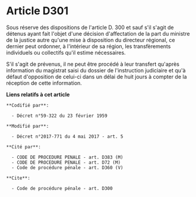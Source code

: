 # Article D301

Sous réserve des dispositions de l'article D. 300 et sauf s'il s'agit de détenus ayant fait l'objet d'une décision
d'affectation de la part du ministre de la justice autre qu'une mise à disposition du directeur régional, ce dernier peut
ordonner, à l'intérieur de sa région, les transfèrements individuels ou collectifs qu'il estime nécessaires. 

S'il s'agit de prévenus, il ne peut être procédé à leur transfert              qu'après information du magistrat saisi du
dossier de l'instruction judiciaire et qu'à défaut d'opposition de celui-ci dans un délai de huit jours à compter de la
réception de cette information.

**Liens relatifs à cet article**

	**Codifié par**:

	  - Décret n°59-322 du 23 février 1959

	**Modifié par**:

	  - Décret n°2017-771 du 4 mai 2017 - art. 5

	**Cité par**:

	  - CODE DE PROCEDURE PENALE - art. D383 (M)
	  - CODE DE PROCEDURE PENALE - art. D72 (M)
	  - Code de procédure pénale - art. D360 (V)

	**Cite**:

	  - Code de procédure pénale - art. D300
